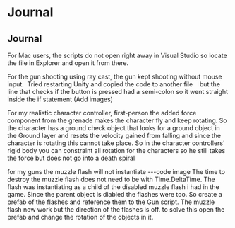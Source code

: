 # Journal 
## Journal
For Mac users, the scripts do not open right away in Visual Studio so locate the file in Explorer and open it from there.



For the gun shooting using ray cast, the gun kept shooting without mouse input.  Tried restarting Unity and copied the code to another file    but the line that checks if the button is pressed had a semi-colon so it went straight inside the if statement (Add images)


For my realistic character controller, first-person the added force component from the grenade makes the character fly and keep rotating. 
  So the character has a ground check object that looks for a ground object in the Ground layer and resets the velocity gained from falling and since the character is rotating this cannot take place. So in the character controllers' rigid body you can constraint all rotation for the characters so he still takes the force but does not go into a death spiral  

for my guns the muzzle flash will not instantiate
---code image
The time to destroy the muzzle flash does not need to be with Time.DeltaTime. The flash was instantiating as a child of the disabled muzzle flash i had in the game. Since the parent object is diabled the flashes were too. So create a prefab of the flashes and reference them to the Gun script. The muzzle flash now work but the direction of the flashes is off. to solve this open the prefab and change the rotation of the objects in it.
